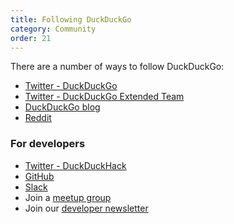 ```yaml
---
title: Following DuckDuckGo
category: Community
order: 21
---
```

<p>There are a number of ways to follow DuckDuckGo:</p>

<ul><li><a href="https://twitter.com/duckduckgo">Twitter - DuckDuckGo</a></li>
        <li><a href="https://twitter.com/duckduckgo/lists/team/members">Twitter - DuckDuckGo Extended Team</a></li>
	<li><a href="https://spreadprivacy.com">DuckDuckGo blog</a></li>
	<li><a href="http://www.reddit.com/r/duckduckgo">Reddit</a></li>
</ul><h3>For developers</h3>

<ul><li><a href="https://twitter.com/duckduckhack">Twitter - DuckDuckHack</a></li>
	<li><a href="https://github.com/duckduckgo">GitHub</a></li>
        <li><a href="http://quackslack.herokuapp.com/">Slack</a></li>
        <li>Join a <a href="https://www.meetup.com/topics/duckduckgo/">meetup group</a></li>
        <li>Join our <a href="https://www.listbox.com/subscribe/?list_id=197814">developer newsletter</a></li>
</ul>
